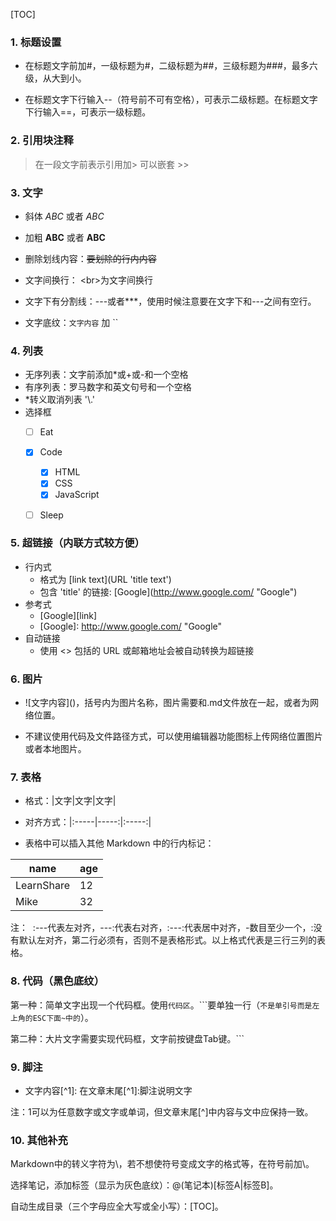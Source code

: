 

[TOC]

### 1. 标题设置

- 在标题文字前加#，一级标题为#，二级标题为##，三级标题为###，最多六级，从大到小。

- 在标题文字下行输入--（符号前不可有空格），可表示二级标题。在标题文字下行输入==，可表示一级标题。

### 2. 引用块注释

> 在一段文字前表示引用加> 可以嵌套 >>

### 3. 文字
- 斜体 *ABC* 或者 _ABC_
- 加粗 **ABC** 或者 __ABC__
- 删除划线内容：~~要划除的行内内容~~
- 文字间换行： \<br>为文字间换行

- 文字下有分割线：---或者***，使用时候注意要在文字下和---之间有空行。

- 文字底纹：`文字内容` 加 ``

### 4. 列表
- 无序列表：文字前添加*或+或-和一个空格
- 有序列表：罗马数字和英文句号和一个空格
- \*转义取消列表 '\\.'
- 选择框
  - [ ] Eat
  - [x] Code
    - [x] HTML
    - [x] CSS
    - [x] JavaScript
  - [ ] Sleep


### 5. 超链接（内联方式较方便）
- 行内式
  - 格式为 \[link text](URL 'title text')
  -  包含 'title' 的链接: \[Google](http://www.google.com/ "Google")
- 参考式
  - \[Google][link]
  - \[Google]: http://www.google.com/ "Google"
- 自动链接
  - 使用 <> 包括的 URL 或邮箱地址会被自动转换为超链接

### 6. 图片
- \!\[文字内容]()，括号内为图片名称，图片需要和.md文件放在一起，或者为网络位置。

- 不建议使用代码及文件路径方式，可以使用编辑器功能图标上传网络位置图片或者本地图片。

### 7. 表格
- 格式：|文字|文字|文字|

- 对齐方式：|:-----|-----:|:-----:|
- 表格中可以插入其他 Markdown 中的行内标记：

|    name    | age |
| ---------- | --- |
| LearnShare |  12 |
| Mike       |  32 |


注：  :---代表左对齐，---:代表右对齐，:---:代表居中对齐，-数目至少一个，:没有默认左对齐，第二行必须有，否则不是表格形式。以上格式代表是三行三列的表格。

### 8. 代码（黑色底纹）
第一种：简单文字出现一个代码框。使用```代码区```。```要单独一行（`不是单引号而是左上角的ESC下面~中的`）。

第二种：大片文字需要实现代码框，文字前按键盘Tab键。```

### 9. 脚注
- 文字内容[^1]: 在文章末尾[^1]:脚注说明文字

注：1可以为任意数字或文字或单词，但文章末尾[^]中内容与文中应保持一致。

### 10. 其他补充
Markdown中的转义字符为\，若不想使符号变成文字的格式等，在符号前加\。

选择笔记，添加标签（显示为灰色底纹）：@(笔记本)[标签A|标签B]。

自动生成目录（三个字母应全大写或全小写）：[TOC]。
